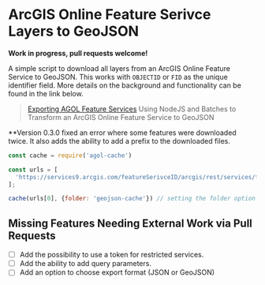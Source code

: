 # ArcGIS Online Feature Serivce Layers to GeoJSON

**Work in progress, pull requests welcome!**

A simple script to download all layers from an ArcGIS Online Feature Service to GeoJSON. This works with ``OBJECTID`` or ``FID`` as the unique identifier field. More details on the background and functionality can be found in the link below.

> [Exporting AGOL Feature Services](https://www.getbounds.com/blog/exporting-agol-feature-services/)
Using NodeJS and Batches to Transform an ArcGIS Online Feature Service to GeoJSON

**Version 0.3.0 fixed an error where some features were downloaded twice. It also adds the ability to add a prefix to the downloaded files.

```JavaScript
const cache = require('agol-cache')

const urls = [
  'https://services9.arcgis.com/featureSerivceID/arcgis/rest/services/featureServiceName/FeatureServer/'
];

cache(urls[0], {folder: 'geojson-cache'}) // setting the folder option is optional, default is geojson-cache in the root folder
```

## Missing Features Needing External Work via Pull Requests

- [ ] Add the possibility to use a token for restricted services.
- [ ] Add the ability to add query parameters.
- [ ] Add an option to choose export format (JSON or GeoJSON)
